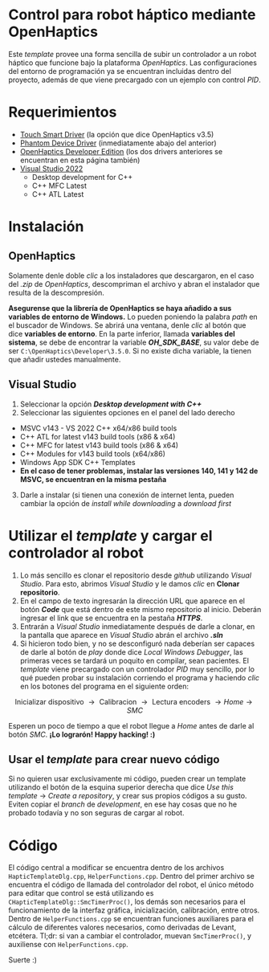 # Control para robot háptico mediante OpenHaptics
Este *template* provee una forma sencilla de subir un controlador a un robot háptico que funcione bajo la plataforma *OpenHaptics*. Las configuraciones del entorno de programación ya se encuentran incluidas dentro del proyecto, además de que viene precargado con un ejemplo con control *PID*.

# Requerimientos
* [Touch Smart Driver](https://support.3dsystems.com/s/article/Haptic-Device-Drivers?language=en_US) (la opción que dice OpenHaptics v3.5)
* [Phantom Device Driver](https://support.3dsystems.com/s/article/Haptic-Device-Drivers?language=en_US) (inmediatamente abajo del anterior)
* [OpenHaptics Developer Edition](https://support.3dsystems.com/s/article/OpenHaptics-for-Windows-Developer-Edition-v35?language=en_US) (los dos drivers anteriores se encuentran en esta página también)
* [Visual Studio 2022](https://visualstudio.microsoft.com/es/vs/community/)
  * Desktop development for C++
  * C++ MFC Latest
  * C++ ATL Latest

# Instalación
## OpenHaptics
Solamente denle doble *clic* a los instaladores que descargaron, en el caso del *.zip* de *OpenHaptics*, descompriman el archivo y abran el instalador que resulta de la descompresión.

**Asegurense que la librería de OpenHaptics se haya añadido a sus variables de entorno de Windows.** Lo pueden poniendo la palabra *path* en el buscador de Windows. Se abrirá una ventana, denle *clic* al botón que dice **variables de entorno**. En la parte inferior, llamada **variables del sistema**, se debe de encontrar la variable ***OH_SDK_BASE***, su valor debe de ser `C:\OpenHaptics\Developer\3.5.0`. Si no existe dicha variable, la tienen que añadir ustedes manualmente.

## Visual Studio
1. Seleccionar la opción ***Desktop development with C++***
2. Seleccionar las siguientes opciones en el panel del lado derecho
  * MSVC v143 - VS 2022 C++ x64/x86 build tools
  * C++ ATL for latest v143 build tools (x86 & x64)
  * C++ MFC for latest v143 build tools (x86 & x64)
  * C++ Modules for v143 build tools (x64/x86)
  * Windows App SDK C++ Templates
  * **En el caso de tener problemas, instalar las versiones 140, 141 y 142 de MSVC, se encuentran en la misma pestaña**
3. Darle a instalar (si tienen una conexión de internet lenta, pueden cambiar la opción de *install while downloading* a *download first*

# Utilizar el *template* y cargar el controlador al robot
1. Lo más sencillo es clonar el repositorio desde *github* utilizando *Visual Studio*. Para esto, abrimos *Visual Studio* y le damos *clic* en **Clonar repositorio**.
2. En el campo de texto ingresarán la dirección URL que aparece en el botón ***Code*** que está dentro de este mismo repositorio al inicio. Deberán ingresar el link que se encuentra en la pestaña ***HTTPS***.
3. Entrarán a *Visual Studio* inmediatamente después de darle a clonar, en la pantalla que aparece en *Visual Studio* abrán el archivo ***.sln***
4. Si hicieron todo bien, y no se desconfiguró nada deberían ser capaces de darle al botón de *play* donde dice *Local Windows Debugger*, las primeras veces se tardará un poquito en compilar, sean pacientes. El *template* viene precargado con un controlador *PID* muy sencillo, por lo qué pueden probar su instalación corriendo el programa y haciendo *clic* en los botones del programa en el siguiente orden:

$$
\text{Inicializar dispositivo } \rightarrow \text{ Calibracion } \rightarrow \text{ Lectura encoders } \rightarrow { Home } \rightarrow { SMC} 
$$

Esperen un poco de tiempo a que el robot llegue a *Home* antes de darle al botón *SMC*. 
**¡Lo lograrón! Happy hacking! :)**

## Usar el *template* para crear nuevo código
Si no quieren usar exclusivamente mi código, pueden crear un template utilizando el botón de la esquina superior derecha que dice *Use this template* $\rightarrow$ *Create a repository*, y crear sus propios códigos a su gusto. Eviten copiar el *branch* de *development*, en ese hay cosas que no he probado todavía y no son seguras de cargar al robot.

# Código
El código central a modificar se encuentra dentro de los archivos `HapticTemplateDlg.cpp`, `HelperFunctions.cpp`. Dentro del primer archivo se encuentra el código de llamada del controlador del robot, el único método para editar que control se está utilizando es `CHapticTemplateDlg::SmcTimerProc()`, los demás son necesarios para el funcionamiento de la interfaz gráfica, inicialización, calibración, entre otros. Dentro de `HelperFunctions.cpp` se encuentran funciones auxiliares para el cálculo de diferentes valores necesarios, como derivadas de Levant, etcétera. Tl;dr: si van a cambiar el controlador, muevan `SmcTimerProc()`, y auxiliense con `HelperFunctions.cpp`.

Suerte :)
